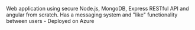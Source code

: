 
Web application using secure Node.js, MongoDB, Express RESTful API and angular from scratch. Has a messaging system and "like" functionality between users - Deployed on Azure
